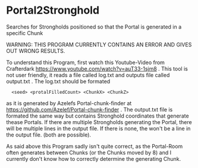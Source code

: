 # Portal2Stronghold
Searches for Strongholds positioned so that the Portal is generated in a specific Chunk

WARNING: THIS PROGRAM CURRENTLY CONTAINS AN ERROR AND GIVES OUT WRONG RESULTS.

To understand this Program, first watch this Youtube-Video from Crafterdark https://www.youtube.com/watch?v=auT33-1sjm8 .
This tool is not user friendly, it reads a file called log.txt and outputs file called output.txt . The log.txt should be formated
```
  <seed> <protalFilledCount> <ChunkX> <ChunkZ>
```
as it is generated by Azelefs Portal-chunk-finder at https://github.com/Azelef/Portal-chunk-finder . The output.txt file is formated
the same way but contains Stronghold coordinates that generate thease Portals. If there are multiple Strongholds generating the Portal,
there will be multiple lines in the output file. If there is none, the won't be a line in the output file. (both are possible).

As said above this Program sadly isn't quite correct, as the Portal-Room often generates between Chunks (or the Chunks moved by 8) and
I currently don't know how to correctly determine the generating Chunk.
